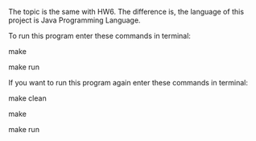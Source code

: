 The topic is the same with HW6. The difference is, the language of this project is Java Programming Language. 

To run this program enter these commands in terminal:

  make

  make run

If you want to run this program again enter these commands in terminal:

  make clean

  make

  make run
